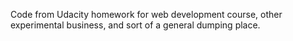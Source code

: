 Code from Udacity homework for web development course, other experimental business, and sort of a general dumping place.
